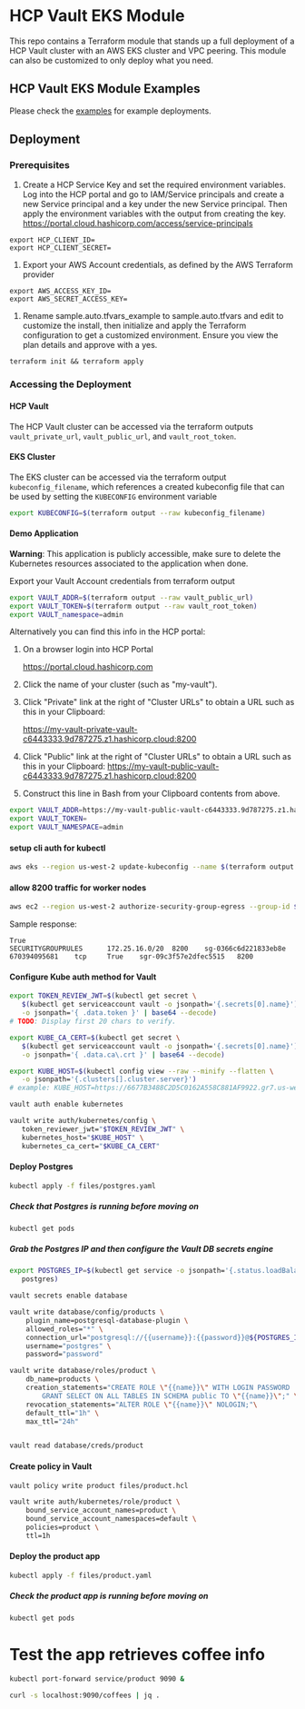 # HCP Vault EKS Module

This repo contains a Terraform module that stands up a full deployment of a HCP Vault cluster
with an AWS EKS cluster and VPC peering. This module can also be customized to only deploy what you need.

## HCP Vault EKS Module Examples

Please check the [examples](https://github.com/stoffee/terraform-hcp-vault-eks/tree/primary/examples) for example deployments.

## Deployment

### Prerequisites

1. Create a HCP Service Key and set the required environment variables. Log into the HCP portal and go to IAM/Service principals and create a new Service principal and a key under the new Service principal. Then apply the environment variables with the output from creating the key.
https://portal.cloud.hashicorp.com/access/service-principals

```
export HCP_CLIENT_ID=
export HCP_CLIENT_SECRET=
```

1. Export your AWS Account credentials, as defined by the AWS Terraform provider
```
export AWS_ACCESS_KEY_ID=
export AWS_SECRET_ACCESS_KEY=
```

1. Rename sample.auto.tfvars_example to sample.auto.tfvars and edit to customize the install, then initialize and apply the Terraform configuration to get a customized environment. Ensure you view the plan details and approve with a yes.

```
terraform init && terraform apply
```

### Accessing the Deployment

#### HCP Vault

The HCP Vault cluster can be accessed via the terraform outputs `vault_private_url`, `vault_public_url`, and `vault_root_token`.

#### EKS Cluster

The EKS cluster can be accessed via the terraform output `kubeconfig_filename`, which references a created kubeconfig file that can be used by setting the
`KUBECONFIG` environment variable

```bash
export KUBECONFIG=$(terraform output --raw kubeconfig_filename)
```

#### Demo Application

**Warning**: This application is publicly accessible, make sure to delete the Kubernetes resources associated to the application when done.

Export your Vault Account credentials from terraform output
```bash
export VAULT_ADDR=$(terraform output --raw vault_public_url)
export VAULT_TOKEN=$(terraform output --raw vault_root_token)
export VAULT_namespace=admin
```

Alternatively you can find this info in the HCP portal:

1.  On a browser login into HCP Portal

    https://portal.cloud.hashicorp.com

2.  Click the name of your cluster (such as "my-vault").
3.  Click "Private" link at the right of "Cluster URLs" to obtain a URL such as this in your Clipboard:

    https://my-vault-private-vault-c6443333.9d787275.z1.hashicorp.cloud:8200

4.  Click "Public" link at the right of "Cluster URLs" to obtain a URL such as this in your Clipboard:
    https://my-vault-public-vault-c6443333.9d787275.z1.hashicorp.cloud:8200

5. Construct this line in Bash from your Clipboard contents from above.
   
```bash
export VAULT_ADDR=https://my-vault-public-vault-c6443333.9d787275.z1.hashicorp.cloud:8200
export VAULT_TOKEN=
export VAULT_NAMESPACE=admin
```

#### setup cli auth for kubectl 
```bash
aws eks --region us-west-2 update-kubeconfig --name $(terraform output --raw eks_cluster_name)
```
#### allow 8200 traffic for worker nodes
```bash
aws ec2 --region us-west-2 authorize-security-group-egress --group-id $(terraform output --raw node_security_group_id) --ip-permissions IpProtocol=tcp,FromPort=8200,ToPort=8200,IpRanges='[{CidrIp=172.25.16.0/20}]' --output
```
Sample response:

```
True
SECURITYGROUPRULES      172.25.16.0/20  8200    sg-0366c6d221833eb8e    670394095681    tcp     True    sgr-09c3f57e2dfec5515   8200
```

#### Configure Kube auth method for Vault
```bash
export TOKEN_REVIEW_JWT=$(kubectl get secret \
   $(kubectl get serviceaccount vault -o jsonpath='{.secrets[0].name}') \
   -o jsonpath='{ .data.token }' | base64 --decode)
# TODO: Display first 20 chars to verify.

export KUBE_CA_CERT=$(kubectl get secret \
   $(kubectl get serviceaccount vault -o jsonpath='{.secrets[0].name}') \
   -o jsonpath='{ .data.ca\.crt }' | base64 --decode)

export KUBE_HOST=$(kubectl config view --raw --minify --flatten \
   -o jsonpath='{.clusters[].cluster.server}')
# example: KUBE_HOST=https://6677B3488C2D5C0162A558C881AF9922.gr7.us-west-2.eks.amazonaws.com

vault auth enable kubernetes

vault write auth/kubernetes/config \
   token_reviewer_jwt="$TOKEN_REVIEW_JWT" \
   kubernetes_host="$KUBE_HOST" \
   kubernetes_ca_cert="$KUBE_CA_CERT"
```

#### Deploy Postgres
```bash
kubectl apply -f files/postgres.yaml
```

##### Check that Postgres is running before moving on
```bash
kubectl get pods
```
##### Grab the Postgres IP and then configure the Vault DB secrets engine
```bash
export POSTGRES_IP=$(kubectl get service -o jsonpath='{.status.loadBalancer.ingress[0].hostname}' \
   postgres)

vault secrets enable database

vault write database/config/products \
    plugin_name=postgresql-database-plugin \
    allowed_roles="*" \
    connection_url="postgresql://{{username}}:{{password}}@${POSTGRES_IP}:5432/products?sslmode=disable" \
    username="postgres" \
    password="password"

vault write database/roles/product \
    db_name=products \
    creation_statements="CREATE ROLE \"{{name}}\" WITH LOGIN PASSWORD '{{password}}' VALID UNTIL '{{expiration}}'; \
        GRANT SELECT ON ALL TABLES IN SCHEMA public TO \"{{name}}\";" \
    revocation_statements="ALTER ROLE \"{{name}}\" NOLOGIN;"\
    default_ttl="1h" \
    max_ttl="24h"


vault read database/creds/product
```

#### Create policy in Vault
```bash
vault policy write product files/product.hcl

vault write auth/kubernetes/role/product \
    bound_service_account_names=product \
    bound_service_account_namespaces=default \
    policies=product \
    ttl=1h
```

#### Deploy the product app
```bash
kubectl apply -f files/product.yaml
```

##### Check the product app is running before moving on
```bash
kubectl get pods
```

# Test the app retrieves coffee info
```bash
kubectl port-forward service/product 9090 &

curl -s localhost:9090/coffees | jq .
```
